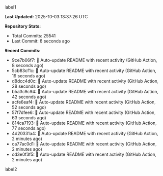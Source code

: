 
label1 
<!-- ACTIVITY_START -->
**Last Updated:** 2025-10-03 13:37:26 UTC

**Repository Stats:**
- Total Commits: 25541
- Last Commit: 8 seconds ago

**Recent Commits:**
- 9ce7b06f7: 🤖 Auto-update README with recent activity (GitHub Action, 8 seconds ago)
- 5cb83cf1c: 🤖 Auto-update README with recent activity (GitHub Action, 19 seconds ago)
- d8dcc4d0c: 🤖 Auto-update README with recent activity (GitHub Action, 28 seconds ago)
- b5a3c9c94: 🤖 Auto-update README with recent activity (GitHub Action, 42 seconds ago)
- acfe6eaf4: 🤖 Auto-update README with recent activity (GitHub Action, 52 seconds ago)
- 57f7dfee6: 🤖 Auto-update README with recent activity (GitHub Action, 63 seconds ago)
- 814ca7193: 🤖 Auto-update README with recent activity (GitHub Action, 77 seconds ago)
- 4d20331a4: 🤖 Auto-update README with recent activity (GitHub Action, 2 minutes ago)
- ca77ac0d1: 🤖 Auto-update README with recent activity (GitHub Action, 2 minutes ago)
- cd3e0f3f5: 🤖 Auto-update README with recent activity (GitHub Action, 2 minutes ago)
<!-- ACTIVITY_END -->

label2
